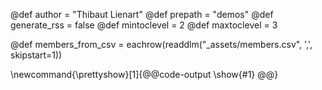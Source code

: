 @def author = "Thibaut Lienart"
@def prepath = "demos"
@def generate_rss = false
@def mintoclevel = 2
@def maxtoclevel = 3

<!-- supports question 001 -->
@def members_from_csv = eachrow(readdlm("_assets/members.csv", ',', skipstart=1))

<!-- supports question 003 -->
\newcommand{\prettyshow}[1]{@@code-output \show{#1} @@}
